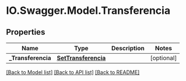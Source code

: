 # IO.Swagger.Model.Transferencia
## Properties

Name | Type | Description | Notes
------------ | ------------- | ------------- | -------------
**_Transferencia** | [**SetTransferencia**](SetTransferencia.md) |  | [optional] 

[[Back to Model list]](../README.md#documentation-for-models) [[Back to API list]](../README.md#documentation-for-api-endpoints) [[Back to README]](../README.md)

